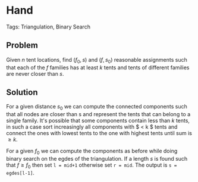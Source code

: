 # Hand
Tags: Triangulation, Binary Search

## Problem
Given $n$ tent locations, find $(f_0, s)$ and $(f, s_0)$ reasonable assignments such that each of the $f$ families has at least $k$ tents and tents of different families are never closer than $s$.

## Solution
For a given distance $s_0$ we can compute the connected components such that all nodes are closer than s and represent the tents that can belong to a single family. It's possible that some components contain less than $k$ tents, in such a case sort increasingly all components with $ < k $ tents and connect the ones with lowest tents to the one with highest tents until sum is $\geq k$.

For a given $f_0$ we can compute the components as before while doing binary search on the egdes of the triangulation. If a length $s$ is found such that $f \geq f_0$ then set `l = mid+1` otherwise set `r = mid`. The output is `s = egdes[l-1]`.